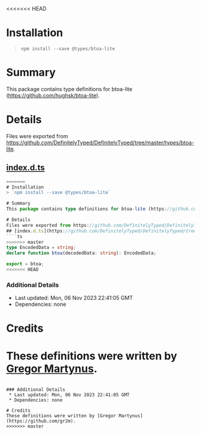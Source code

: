 <<<<<<< HEAD
# Installation
> `npm install --save @types/btoa-lite`

# Summary
This package contains type definitions for btoa-lite (https://github.com/hughsk/btoa-lite).

# Details
Files were exported from https://github.com/DefinitelyTyped/DefinitelyTyped/tree/master/types/btoa-lite.
## [index.d.ts](https://github.com/DefinitelyTyped/DefinitelyTyped/tree/master/types/btoa-lite/index.d.ts)
````ts
=======
# Installation
> `npm install --save @types/btoa-lite`

# Summary
This package contains type definitions for btoa-lite (https://github.com/hughsk/btoa-lite).

# Details
Files were exported from https://github.com/DefinitelyTyped/DefinitelyTyped/tree/master/types/btoa-lite.
## [index.d.ts](https://github.com/DefinitelyTyped/DefinitelyTyped/tree/master/types/btoa-lite/index.d.ts)
````ts
>>>>>>> master
type EncodedData = string;
declare function btoa(decodedData: string): EncodedData;

export = btoa;
<<<<<<< HEAD

````

### Additional Details
 * Last updated: Mon, 06 Nov 2023 22:41:05 GMT
 * Dependencies: none

# Credits
These definitions were written by [Gregor Martynus](https://github.com/gr2m).
=======

````

### Additional Details
 * Last updated: Mon, 06 Nov 2023 22:41:05 GMT
 * Dependencies: none

# Credits
These definitions were written by [Gregor Martynus](https://github.com/gr2m).
>>>>>>> master
